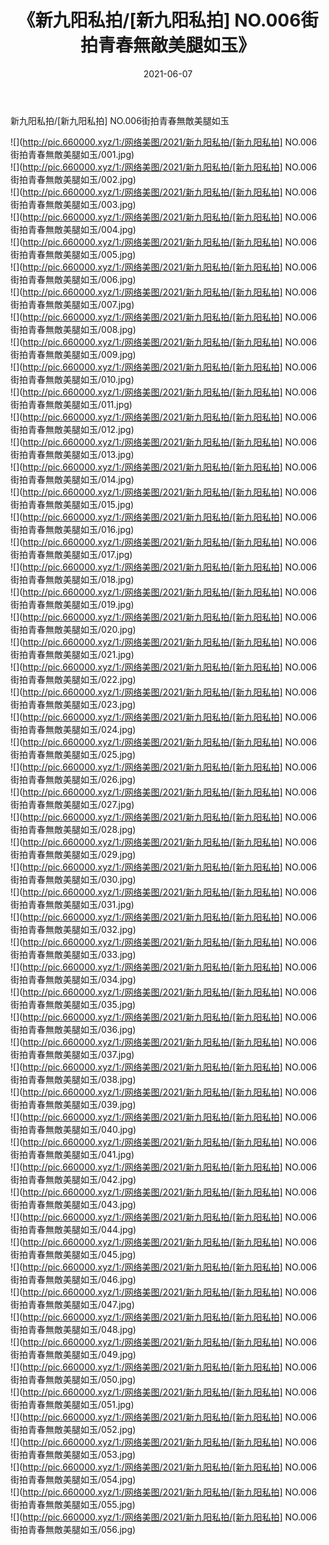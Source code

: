 ﻿---
layout: post
title:  《新九阳私拍/[新九阳私拍] NO.006街拍青春無敵美腿如玉》
date:   2021-06-07
img: http://pic.660000.xyz/1:/网络美图/2021/新九阳私拍/[新九阳私拍] NO.006街拍青春無敵美腿如玉/000.jpg
categories: [美女, 清纯, 唯美]
---

新九阳私拍/[新九阳私拍] NO.006街拍青春無敵美腿如玉

 ![](http://pic.660000.xyz/1:/网络美图/2021/新九阳私拍/[新九阳私拍] NO.006街拍青春無敵美腿如玉/001.jpg) <br>![](http://pic.660000.xyz/1:/网络美图/2021/新九阳私拍/[新九阳私拍] NO.006街拍青春無敵美腿如玉/002.jpg) <br>![](http://pic.660000.xyz/1:/网络美图/2021/新九阳私拍/[新九阳私拍] NO.006街拍青春無敵美腿如玉/003.jpg) <br>![](http://pic.660000.xyz/1:/网络美图/2021/新九阳私拍/[新九阳私拍] NO.006街拍青春無敵美腿如玉/004.jpg) <br>![](http://pic.660000.xyz/1:/网络美图/2021/新九阳私拍/[新九阳私拍] NO.006街拍青春無敵美腿如玉/005.jpg) <br>![](http://pic.660000.xyz/1:/网络美图/2021/新九阳私拍/[新九阳私拍] NO.006街拍青春無敵美腿如玉/006.jpg) <br>![](http://pic.660000.xyz/1:/网络美图/2021/新九阳私拍/[新九阳私拍] NO.006街拍青春無敵美腿如玉/007.jpg) <br>![](http://pic.660000.xyz/1:/网络美图/2021/新九阳私拍/[新九阳私拍] NO.006街拍青春無敵美腿如玉/008.jpg) <br>![](http://pic.660000.xyz/1:/网络美图/2021/新九阳私拍/[新九阳私拍] NO.006街拍青春無敵美腿如玉/009.jpg) <br>![](http://pic.660000.xyz/1:/网络美图/2021/新九阳私拍/[新九阳私拍] NO.006街拍青春無敵美腿如玉/010.jpg) <br>![](http://pic.660000.xyz/1:/网络美图/2021/新九阳私拍/[新九阳私拍] NO.006街拍青春無敵美腿如玉/011.jpg) <br>![](http://pic.660000.xyz/1:/网络美图/2021/新九阳私拍/[新九阳私拍] NO.006街拍青春無敵美腿如玉/012.jpg) <br>![](http://pic.660000.xyz/1:/网络美图/2021/新九阳私拍/[新九阳私拍] NO.006街拍青春無敵美腿如玉/013.jpg) <br>![](http://pic.660000.xyz/1:/网络美图/2021/新九阳私拍/[新九阳私拍] NO.006街拍青春無敵美腿如玉/014.jpg) <br>![](http://pic.660000.xyz/1:/网络美图/2021/新九阳私拍/[新九阳私拍] NO.006街拍青春無敵美腿如玉/015.jpg) <br>![](http://pic.660000.xyz/1:/网络美图/2021/新九阳私拍/[新九阳私拍] NO.006街拍青春無敵美腿如玉/016.jpg) <br>![](http://pic.660000.xyz/1:/网络美图/2021/新九阳私拍/[新九阳私拍] NO.006街拍青春無敵美腿如玉/017.jpg) <br>![](http://pic.660000.xyz/1:/网络美图/2021/新九阳私拍/[新九阳私拍] NO.006街拍青春無敵美腿如玉/018.jpg) <br>![](http://pic.660000.xyz/1:/网络美图/2021/新九阳私拍/[新九阳私拍] NO.006街拍青春無敵美腿如玉/019.jpg) <br>![](http://pic.660000.xyz/1:/网络美图/2021/新九阳私拍/[新九阳私拍] NO.006街拍青春無敵美腿如玉/020.jpg) <br>![](http://pic.660000.xyz/1:/网络美图/2021/新九阳私拍/[新九阳私拍] NO.006街拍青春無敵美腿如玉/021.jpg) <br>![](http://pic.660000.xyz/1:/网络美图/2021/新九阳私拍/[新九阳私拍] NO.006街拍青春無敵美腿如玉/022.jpg) <br>![](http://pic.660000.xyz/1:/网络美图/2021/新九阳私拍/[新九阳私拍] NO.006街拍青春無敵美腿如玉/023.jpg) <br>![](http://pic.660000.xyz/1:/网络美图/2021/新九阳私拍/[新九阳私拍] NO.006街拍青春無敵美腿如玉/024.jpg) <br>![](http://pic.660000.xyz/1:/网络美图/2021/新九阳私拍/[新九阳私拍] NO.006街拍青春無敵美腿如玉/025.jpg) <br>![](http://pic.660000.xyz/1:/网络美图/2021/新九阳私拍/[新九阳私拍] NO.006街拍青春無敵美腿如玉/026.jpg) <br>![](http://pic.660000.xyz/1:/网络美图/2021/新九阳私拍/[新九阳私拍] NO.006街拍青春無敵美腿如玉/027.jpg) <br>![](http://pic.660000.xyz/1:/网络美图/2021/新九阳私拍/[新九阳私拍] NO.006街拍青春無敵美腿如玉/028.jpg) <br>![](http://pic.660000.xyz/1:/网络美图/2021/新九阳私拍/[新九阳私拍] NO.006街拍青春無敵美腿如玉/029.jpg) <br>![](http://pic.660000.xyz/1:/网络美图/2021/新九阳私拍/[新九阳私拍] NO.006街拍青春無敵美腿如玉/030.jpg) <br>![](http://pic.660000.xyz/1:/网络美图/2021/新九阳私拍/[新九阳私拍] NO.006街拍青春無敵美腿如玉/031.jpg) <br>![](http://pic.660000.xyz/1:/网络美图/2021/新九阳私拍/[新九阳私拍] NO.006街拍青春無敵美腿如玉/032.jpg) <br>![](http://pic.660000.xyz/1:/网络美图/2021/新九阳私拍/[新九阳私拍] NO.006街拍青春無敵美腿如玉/033.jpg) <br>![](http://pic.660000.xyz/1:/网络美图/2021/新九阳私拍/[新九阳私拍] NO.006街拍青春無敵美腿如玉/034.jpg) <br>![](http://pic.660000.xyz/1:/网络美图/2021/新九阳私拍/[新九阳私拍] NO.006街拍青春無敵美腿如玉/035.jpg) <br>![](http://pic.660000.xyz/1:/网络美图/2021/新九阳私拍/[新九阳私拍] NO.006街拍青春無敵美腿如玉/036.jpg) <br>![](http://pic.660000.xyz/1:/网络美图/2021/新九阳私拍/[新九阳私拍] NO.006街拍青春無敵美腿如玉/037.jpg) <br>![](http://pic.660000.xyz/1:/网络美图/2021/新九阳私拍/[新九阳私拍] NO.006街拍青春無敵美腿如玉/038.jpg) <br>![](http://pic.660000.xyz/1:/网络美图/2021/新九阳私拍/[新九阳私拍] NO.006街拍青春無敵美腿如玉/039.jpg) <br>![](http://pic.660000.xyz/1:/网络美图/2021/新九阳私拍/[新九阳私拍] NO.006街拍青春無敵美腿如玉/040.jpg) <br>![](http://pic.660000.xyz/1:/网络美图/2021/新九阳私拍/[新九阳私拍] NO.006街拍青春無敵美腿如玉/041.jpg) <br>![](http://pic.660000.xyz/1:/网络美图/2021/新九阳私拍/[新九阳私拍] NO.006街拍青春無敵美腿如玉/042.jpg) <br>![](http://pic.660000.xyz/1:/网络美图/2021/新九阳私拍/[新九阳私拍] NO.006街拍青春無敵美腿如玉/043.jpg) <br>![](http://pic.660000.xyz/1:/网络美图/2021/新九阳私拍/[新九阳私拍] NO.006街拍青春無敵美腿如玉/044.jpg) <br>![](http://pic.660000.xyz/1:/网络美图/2021/新九阳私拍/[新九阳私拍] NO.006街拍青春無敵美腿如玉/045.jpg) <br>![](http://pic.660000.xyz/1:/网络美图/2021/新九阳私拍/[新九阳私拍] NO.006街拍青春無敵美腿如玉/046.jpg) <br>![](http://pic.660000.xyz/1:/网络美图/2021/新九阳私拍/[新九阳私拍] NO.006街拍青春無敵美腿如玉/047.jpg) <br>![](http://pic.660000.xyz/1:/网络美图/2021/新九阳私拍/[新九阳私拍] NO.006街拍青春無敵美腿如玉/048.jpg) <br>![](http://pic.660000.xyz/1:/网络美图/2021/新九阳私拍/[新九阳私拍] NO.006街拍青春無敵美腿如玉/049.jpg) <br>![](http://pic.660000.xyz/1:/网络美图/2021/新九阳私拍/[新九阳私拍] NO.006街拍青春無敵美腿如玉/050.jpg) <br>![](http://pic.660000.xyz/1:/网络美图/2021/新九阳私拍/[新九阳私拍] NO.006街拍青春無敵美腿如玉/051.jpg) <br>![](http://pic.660000.xyz/1:/网络美图/2021/新九阳私拍/[新九阳私拍] NO.006街拍青春無敵美腿如玉/052.jpg) <br>![](http://pic.660000.xyz/1:/网络美图/2021/新九阳私拍/[新九阳私拍] NO.006街拍青春無敵美腿如玉/053.jpg) <br>![](http://pic.660000.xyz/1:/网络美图/2021/新九阳私拍/[新九阳私拍] NO.006街拍青春無敵美腿如玉/054.jpg) <br>![](http://pic.660000.xyz/1:/网络美图/2021/新九阳私拍/[新九阳私拍] NO.006街拍青春無敵美腿如玉/055.jpg) <br>![](http://pic.660000.xyz/1:/网络美图/2021/新九阳私拍/[新九阳私拍] NO.006街拍青春無敵美腿如玉/056.jpg) <br>